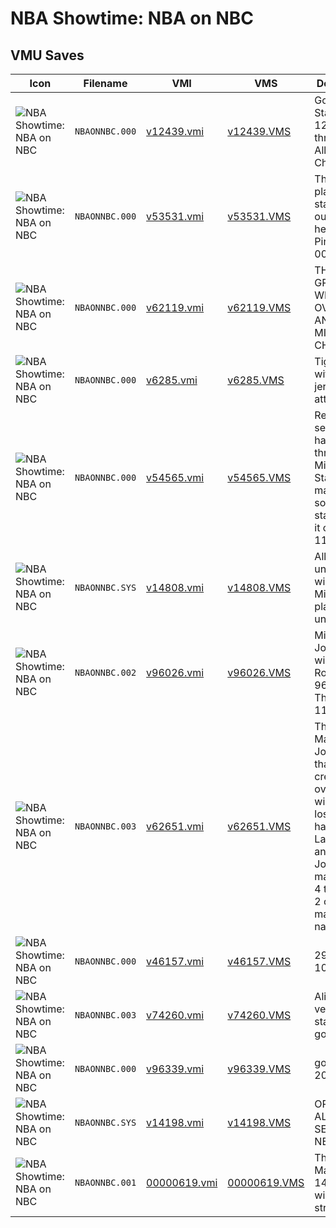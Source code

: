 # NBA Showtime: NBA on NBC

## VMU Saves

| Icon | Filename | VMI | VMS | Description |
|------|----------|-----|-----|-------------|
| ![NBA Showtime: NBA on NBC](../icons/NBAONNBC.000.GIF) | `NBAONNBC.000` | [v12439.vmi](v12439.vmi) | [v12439.VMS](v12439.VMS) | Good Save Stats at 120.Halfway through 2nd Allstar Challenge. 
| ![NBA Showtime: NBA on NBC](../icons/NBAONNBC.000.GIF) | `NBAONNBC.000` | [v53531.vmi](v53531.vmi) | [v53531.VMS](v53531.VMS) | The ultimate player. All stats maxed out except height. Pin:Master 0000 
| ![NBA Showtime: NBA on NBC](../icons/NBAONNBC.000.GIF) | `NBAONNBC.000` | [v62119.vmi](v62119.vmi) | [v62119.VMS](v62119.VMS) | THIS IS GRANT HILL WITH STATS  OVER 150 AND IN MIDWAY CHALLENGE 
| ![NBA Showtime: NBA on NBC](../icons/NBAONNBC.000.GIF) | `NBAONNBC.000` | [v6285.vmi](v6285.vmi) | [v6285.VMS](v6285.VMS) | Tight player with cool jersey! 100+ attributes. 
| ![NBA Showtime: NBA on NBC](../icons/NBAONNBC.000.GIF) | `NBAONNBC.000` | [v54565.vmi](v54565.vmi) | [v54565.VMS](v54565.VMS) | Regular season beat, halfway through Midway All-Stars. My man has some good stats, check it out!CHRIS 1103. 
| ![NBA Showtime: NBA on NBC](../icons/NBAONNBC.SYS.GIF) | `NBAONNBC.SYS` | [v14808.vmi](v14808.vmi) | [v14808.VMS](v14808.VMS) | All players unlocked 80 wins  All Midway players unlocked 
| ![NBA Showtime: NBA on NBC](../icons/NBAONNBC.002.GIF) | `NBAONNBC.002` | [v96026.vmi](v96026.vmi) | [v96026.VMS](v96026.VMS) | Michael Jordan 79 wins 0 loses Rodman 9676 Thomas 1111 
| ![NBA Showtime: NBA on NBC](../icons/NBAONNBC.003.GIF) | `NBAONNBC.003` | [v62651.vmi](v62651.vmi) | [v62651.VMS](v62651.VMS) | The best Magic Johnson that I could create with over 130 wins and 3 loses, I also have a good Larry bird and Michael Jordan...I made a trick 4 the game 2 call magic's name. 
| ![NBA Showtime: NBA on NBC](../icons/NBAONNBC.000.GIF) | `NBAONNBC.000` | [v46157.vmi](v46157.vmi) | [v46157.VMS](v46157.VMS) | 29 wins 100+ stats 
| ![NBA Showtime: NBA on NBC](../icons/NBAONNBC.003.GIF) | `NBAONNBC.003` | [v74260.vmi](v74260.vmi) | [v74260.VMS](v74260.VMS) | Alian with very high stats. Very good save 
| ![NBA Showtime: NBA on NBC](../icons/NBAONNBC.000.GIF) | `NBAONNBC.000` | [v96339.vmi](v96339.vmi) | [v96339.VMS](v96339.VMS) | good save 20 wins 
| ![NBA Showtime: NBA on NBC](../icons/NBAONNBC.SYS.GIF) | `NBAONNBC.SYS` | [v14198.vmi](v14198.vmi) | [v14198.VMS](v14198.VMS) | OPENING ALL SECRETS & NEW MODE 
| ![NBA Showtime: NBA on NBC](../icons/NBAONNBC.001.GIF) | `NBAONNBC.001` | [00000619.vmi](00000619.vmi) | [00000619.VMS](00000619.VMS) | The Old Man, 6' 0", 14 game winning streak. 
